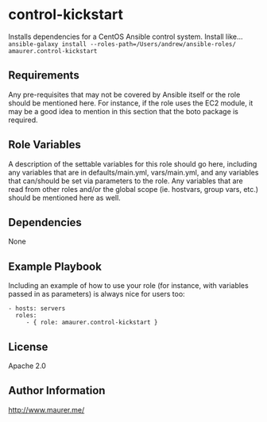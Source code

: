 control-kickstart
=========

Installs dependencies for a CentOS Ansible control system. Install like...
`ansible-galaxy install --roles-path=/Users/andrew/ansible-roles/ amaurer.control-kickstart`


Requirements
------------

Any pre-requisites that may not be covered by Ansible itself or the role should be mentioned here. For instance, if the role uses the EC2 module, it may be a good idea to mention in this section that the boto package is required.


Role Variables
--------------

A description of the settable variables for this role should go here, including any variables that are in defaults/main.yml, vars/main.yml, and any variables that can/should be set via parameters to the role. Any variables that are read from other roles and/or the global scope (ie. hostvars, group vars, etc.) should be mentioned here as well.


Dependencies
------------

None


Example Playbook
----------------

Including an example of how to use your role (for instance, with variables passed in as parameters) is always nice for users too:

    - hosts: servers
      roles:
         - { role: amaurer.control-kickstart }

License
-------

Apache 2.0


Author Information
------------------

http://www.maurer.me/
